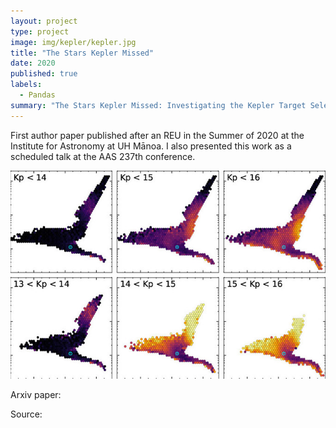 ```yaml
---
layout: project
type: project
image: img/kepler/kepler.jpg
title: "The Stars Kepler Missed"
date: 2020
published: true
labels:
  - Pandas
summary: "The Stars Kepler Missed: Investigating the Kepler Target Selection Function Using Gaia DR2"
---
```


First author paper published after an REU in the Summer of 2020 at the Institute for Astronomy at UH Mānoa. I also presented this work as a scheduled talk at the AAS 237th conference.

<img class="img-fluid" src="../img/kepler/kepler.jpg">

Arxiv paper: <a href="https://arxiv.org/abs/2407.20432"></a>

Source: <a href="https://iopscience.iop.org/article/10.3847/1538-3881/abee1d"></a>